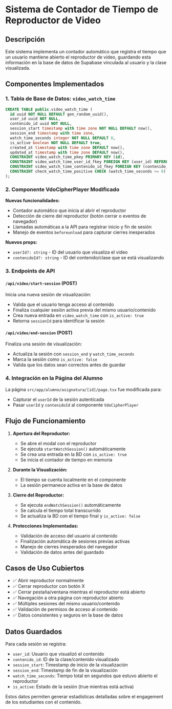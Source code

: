 # Sistema de Contador de Tiempo de Reproductor de Video

## Descripción
Este sistema implementa un contador automático que registra el tiempo que un usuario mantiene abierto el reproductor de video, guardando esta información en la base de datos de Supabase vinculada al usuario y la clase visualizada.

## Componentes Implementados

### 1. Tabla de Base de Datos: `video_watch_time`

```sql
CREATE TABLE public.video_watch_time (
  id uuid NOT NULL DEFAULT gen_random_uuid(),
  user_id uuid NOT NULL,
  contenido_id uuid NOT NULL,
  session_start timestamp with time zone NOT NULL DEFAULT now(),
  session_end timestamp with time zone,
  watch_time_seconds integer NOT NULL DEFAULT 0,
  is_active boolean NOT NULL DEFAULT true,
  created_at timestamp with time zone DEFAULT now(),
  updated_at timestamp with time zone DEFAULT now(),
  CONSTRAINT video_watch_time_pkey PRIMARY KEY (id),
  CONSTRAINT video_watch_time_user_id_fkey FOREIGN KEY (user_id) REFERENCES auth.users(id),
  CONSTRAINT video_watch_time_contenido_id_fkey FOREIGN KEY (contenido_id) REFERENCES public.contenidos(id),
  CONSTRAINT check_watch_time_positive CHECK (watch_time_seconds >= 0)
);
```

### 2. Componente VdoCipherPlayer Modificado

**Nuevas funcionalidades:**
- Contador automático que inicia al abrir el reproductor
- Detección de cierre del reproductor (botón cerrar o eventos de navegador)  
- Llamadas automáticas a la API para registrar inicio y fin de sesión
- Manejo de eventos `beforeunload` para capturar cierres inesperados

**Nuevos props:**
- `userId?: string` - ID del usuario que visualiza el video
- `contenidoId?: string` - ID del contenido/clase que se está visualizando

### 3. Endpoints de API

#### `/api/video/start-session` (POST)
Inicia una nueva sesión de visualización:
- Valida que el usuario tenga acceso al contenido
- Finaliza cualquier sesión activa previa del mismo usuario/contenido
- Crea nueva entrada en `video_watch_time` con `is_active: true`
- Retorna `sessionId` para identificar la sesión

#### `/api/video/end-session` (POST)
Finaliza una sesión de visualización:
- Actualiza la sesión con `session_end` y `watch_time_seconds`
- Marca la sesión como `is_active: false`
- Valida que los datos sean correctos antes de guardar

### 4. Integración en la Página del Alumno

La página `src/app/alumno/asignatura/[id]/page.tsx` fue modificada para:
- Capturar el `userId` de la sesión autenticada
- Pasar `userId` y `contenidoId` al componente `VdoCipherPlayer`

## Flujo de Funcionamiento

1. **Apertura del Reproductor:**
   - Se abre el modal con el reproductor
   - Se ejecuta `startWatchSession()` automáticamente
   - Se crea una entrada en la BD con `is_active: true`
   - Se inicia el contador de tiempo en memoria

2. **Durante la Visualización:**
   - El tiempo se cuenta localmente en el componente
   - La sesión permanece activa en la base de datos

3. **Cierre del Reproductor:**
   - Se ejecuta `endWatchSession()` automáticamente
   - Se calcula el tiempo total transcurrido
   - Se actualiza la BD con el tiempo final y `is_active: false`

4. **Protecciones Implementadas:**
   - Validación de acceso del usuario al contenido
   - Finalización automática de sesiones previas activas
   - Manejo de cierres inesperados del navegador
   - Validación de datos antes del guardado

## Casos de Uso Cubiertos

- ✅ Abrir reproductor normalmente
- ✅ Cerrar reproductor con botón X
- ✅ Cerrar pestaña/ventana mientras el reproductor está abierto
- ✅ Navegación a otra página con reproductor abierto
- ✅ Múltiples sesiones del mismo usuario/contenido
- ✅ Validación de permisos de acceso al contenido
- ✅ Datos consistentes y seguros en la base de datos

## Datos Guardados

Para cada sesión se registra:
- `user_id`: Usuario que visualizó el contenido
- `contenido_id`: ID de la clase/contenido visualizado
- `session_start`: Timestamp de inicio de la visualización
- `session_end`: Timestamp de fin de la visualización  
- `watch_time_seconds`: Tiempo total en segundos que estuvo abierto el reproductor
- `is_active`: Estado de la sesión (true mientras está activa)

Estos datos permiten generar estadísticas detalladas sobre el engagement de los estudiantes con el contenido.